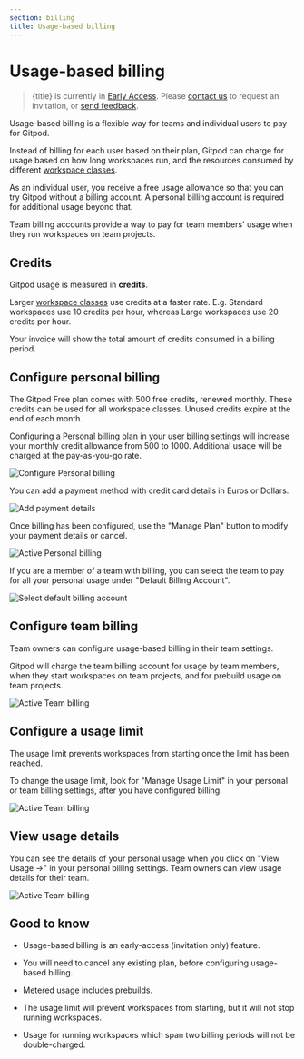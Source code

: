 ```yaml
---
section: billing
title: Usage-based billing
---
```


<script context="module">
  export const prerender = true;
</script>

# Usage-based billing

> {title} is currently in [Early Access](/docs/help/public-roadmap/release-cycle). Please [contact us](/contact/support) to request an invitation, or [send feedback](https://github.com/gitpod-io/gitpod/issues/12636).

Usage-based billing is a flexible way for teams and individual users to pay for Gitpod.

Instead of billing for each user based on their plan, Gitpod can charge for usage based on how long workspaces run, and the resources consumed by different [workspace classes](/docs/configure/workspaces/workspace-classes).

As an individual user, you receive a free usage allowance so that you can try Gitpod without a billing account. A personal billing account is required for additional usage beyond that.

Team billing accounts provide a way to pay for team members' usage when they run workspaces on team projects.

## Credits

Gitpod usage is measured in **credits**.

Larger [workspace classes](/docs/configure/workspaces/workspace-classes) use credits at a faster rate. E.g. Standard workspaces use 10 credits per hour, whereas Large workspaces use 20 credits per hour.

Your invoice will show the total amount of credits consumed in a billing period.

## Configure personal billing

The Gitpod Free plan comes with 500 free credits, renewed monthly. These credits can be used for all workspace classes. Unused credits expire at the end of each month.

Configuring a Personal billing plan in your user billing settings will increase your monthly credit allowance from 500 to 1000. Additional usage will be charged at the pay-as-you-go rate.

![Configure Personal billing](../../../static/images/docs/billing/configure-personal-billing.png)

You can add a payment method with credit card details in Euros or Dollars.

![Add payment details](../../../static/images/docs/billing/add-personal-payment-details.png)

Once billing has been configured, use the "Manage Plan" button to modify your payment details or cancel.

![Active Personal billing](../../../static/images/docs/billing/active-personal-billing.png)

If you are a member of a team with billing, you can select the team to pay for all your personal usage under "Default Billing Account".

![Select default billing account](../../../static/images/docs/billing/select-default-billing-account.png)

## Configure team billing

Team owners can configure usage-based billing in their team settings.

Gitpod will charge the team billing account for usage by team members, when they start workspaces on team projects, and for prebuild usage on team projects.

![Active Team billing](../../../static/images/docs/billing/active-team-billing-3.png)

## Configure a usage limit

The usage limit prevents workspaces from starting once the limit has been reached.

To change the usage limit, look for "Manage Usage Limit" in your personal or team billing settings, after you have configured billing.

![Active Team billing](../../../static/images/docs/billing/update-usage-limit-2.png)

## View usage details

You can see the details of your personal usage when you click on "View Usage →" in your personal billing settings. Team owners can view usage details for their team.

![Active Team billing](../../../static/images/docs/billing/view-team-usage-details.png)

## Good to know

- Usage-based billing is an early-access (invitation only) feature.

- You will need to cancel any existing plan, before configuring usage-based billing.

- Metered usage includes prebuilds.

- The usage limit will prevent workspaces from starting, but it will not stop running workspaces.

- Usage for running workspaces which span two billing periods will not be double-charged.
